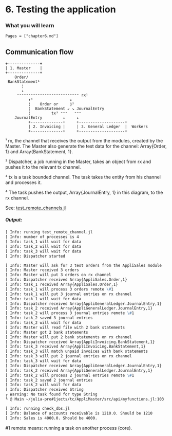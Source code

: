 # 6. Testing the application

### What you will learn

```@contents
Pages = ["chapter6.md"]
```

## Communication flow

```
+--------------+
| 1. Master    |
+--------------+
    Order/
 BankStatement¹
       ¦
       ↓
     ⁼⁼⁼⁼⁼⁼⁼⁼⁼⁼⁼⁼⁼⁼⁼⁼⁼⁼⁼⁼⁼⁼⁼⁼⁼⁼⁼ rx¹
          ↑⁴                ↓
          ¦    Order or     ◊²
          ¦  BankStatement ↙ ↘ JournalEntry
          ¦         tx³ ⁼⁼⁼   ⁼⁼⁼
    JournalEntry         ↓     ↓
          +--------------+     +--------------------+
          | 2. Invoicing |     | 3. General Ledger  |  Workers
          +--------------+     +--------------------+

```
¹ rx, the channel that receives the output from the modules, created by the Master. The Master also generate the test data for the channel: Array{Order, 1} and Array{BankStatement, 1}.

² Dispatcher, a job running in the Master, takes an object from rx and pushes it to the relevant tx channel.

³ tx is a task bounded channel. The task takes the entity from his channel and processes it.

⁴ The task pushes the output, Array{JournalEntry, 1} in this diagram, to the rx channel.

See: [test_remote_channels.jl](https://github.com/rbontekoe/AppliMaster.jl/blob/master/src/test_remote_channels.jl)

##### Output:

```md
[ Info: running test_remote_channel.jl
[ Info: number of processes is 4
[ Info: task_1 will wait for data
[ Info: task_2 will wait for data
[ Info: task_3 will wait for data
[ Info: Dispatcher started

[ Info: Master will ask for 3 test orders from the AppliSales module
[ Info: Master received 3 orders
[ Info: Master will put 3 orders on rx channel
[ Info: Dispatcher received Array{AppliSales.Order,1}
[ Info: task_1 received Array{AppliSales.Order,1}
[ Info: task_1 will process 3 orders remote \#1
[ Info: task_1 will put 3 journal entries on rx channel
[ Info: task_1 will wait for data
[ Info: Dispatcher received Array{AppliGeneralLedger.JournalEntry,1}
[ Info: task_2 received Array{AppliGeneralLedger.JournalEntry,1}
[ Info: task_2 will process 3 journal entries remote \#1
[ Info: task_2 saved 3 journal entries
[ Info: task_2 will wait for data
[ Info: Master will read file with 2 bank statements
[ Info: Master got 2 bank statements
[ Info: Master will put 2 bank statements on rx channel
[ Info: Dispatcher received Array{AppliInvoicing.BankStatement,1}
[ Info: task_3 received Array{AppliInvoicing.BankStatement,1}
[ Info: task_3 will match unpaid invoices with bank statements
[ Info: task_3 will put 2 journal entries on rx channel
[ Info: task_3 will wait for data
[ Info: Dispatcher received Array{AppliGeneralLedger.JournalEntry,1}
[ Info: task_2 received Array{AppliGeneralLedger.JournalEntry,1}
[ Info: task_2 will process 2 journal entries remote \#1
[ Info: task_2 saved 2 journal entries
[ Info: task_2 will wait for data
[ Info: Dispatcher received String
┌ Warning: No task found for type String
└ @ Main ~/julia-pro#1jects/tc/AppliMaster/src/api/myfunctions.jl:103

[ Info: running check_dbs.jl
[ Info: Balance of accounts receivable is 1210.0. Should be 1210
[ Info: Sales is 4000.0. Should be 4000.
```
\#1 remote means: running a task on another process (core).
